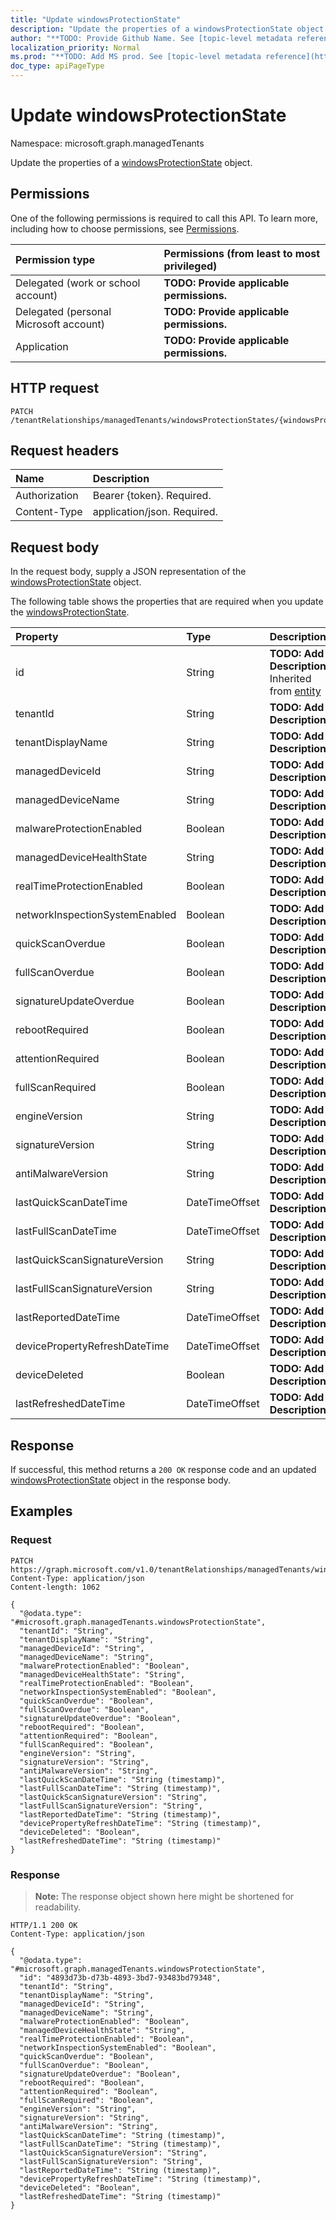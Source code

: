 ```yaml
---
title: "Update windowsProtectionState"
description: "Update the properties of a windowsProtectionState object."
author: "**TODO: Provide Github Name. See [topic-level metadata reference](https://msgo.azurewebsites.net/add/document/guidelines/metadata.html#topic-level-metadata)**"
localization_priority: Normal
ms.prod: "**TODO: Add MS prod. See [topic-level metadata reference](https://msgo.azurewebsites.net/add/document/guidelines/metadata.html#topic-level-metadata)**"
doc_type: apiPageType
---
```


# Update windowsProtectionState
Namespace: microsoft.graph.managedTenants



Update the properties of a [windowsProtectionState](../resources/managedtenants-windowsprotectionstate.md) object.

## Permissions
One of the following permissions is required to call this API. To learn more, including how to choose permissions, see [Permissions](/graph/permissions-reference).

|Permission type|Permissions (from least to most privileged)|
|:---|:---|
|Delegated (work or school account)|**TODO: Provide applicable permissions.**|
|Delegated (personal Microsoft account)|**TODO: Provide applicable permissions.**|
|Application|**TODO: Provide applicable permissions.**|

## HTTP request

<!-- {
  "blockType": "ignored"
}
-->
``` http
PATCH /tenantRelationships/managedTenants/windowsProtectionStates/{windowsProtectionStateId}
```

## Request headers
|Name|Description|
|:---|:---|
|Authorization|Bearer {token}. Required.|
|Content-Type|application/json. Required.|

## Request body
In the request body, supply a JSON representation of the [windowsProtectionState](../resources/managedtenants-windowsprotectionstate.md) object.

The following table shows the properties that are required when you update the [windowsProtectionState](../resources/managedtenants-windowsprotectionstate.md).

|Property|Type|Description|
|:---|:---|:---|
|id|String|**TODO: Add Description** Inherited from [entity](../resources/managedtenants-entity.md)|
|tenantId|String|**TODO: Add Description**|
|tenantDisplayName|String|**TODO: Add Description**|
|managedDeviceId|String|**TODO: Add Description**|
|managedDeviceName|String|**TODO: Add Description**|
|malwareProtectionEnabled|Boolean|**TODO: Add Description**|
|managedDeviceHealthState|String|**TODO: Add Description**|
|realTimeProtectionEnabled|Boolean|**TODO: Add Description**|
|networkInspectionSystemEnabled|Boolean|**TODO: Add Description**|
|quickScanOverdue|Boolean|**TODO: Add Description**|
|fullScanOverdue|Boolean|**TODO: Add Description**|
|signatureUpdateOverdue|Boolean|**TODO: Add Description**|
|rebootRequired|Boolean|**TODO: Add Description**|
|attentionRequired|Boolean|**TODO: Add Description**|
|fullScanRequired|Boolean|**TODO: Add Description**|
|engineVersion|String|**TODO: Add Description**|
|signatureVersion|String|**TODO: Add Description**|
|antiMalwareVersion|String|**TODO: Add Description**|
|lastQuickScanDateTime|DateTimeOffset|**TODO: Add Description**|
|lastFullScanDateTime|DateTimeOffset|**TODO: Add Description**|
|lastQuickScanSignatureVersion|String|**TODO: Add Description**|
|lastFullScanSignatureVersion|String|**TODO: Add Description**|
|lastReportedDateTime|DateTimeOffset|**TODO: Add Description**|
|devicePropertyRefreshDateTime|DateTimeOffset|**TODO: Add Description**|
|deviceDeleted|Boolean|**TODO: Add Description**|
|lastRefreshedDateTime|DateTimeOffset|**TODO: Add Description**|



## Response

If successful, this method returns a `200 OK` response code and an updated [windowsProtectionState](../resources/managedtenants-windowsprotectionstate.md) object in the response body.

## Examples

### Request
<!-- {
  "blockType": "request",
  "name": "update_windowsprotectionstate"
}
-->
``` http
PATCH https://graph.microsoft.com/v1.0/tenantRelationships/managedTenants/windowsProtectionStates/{windowsProtectionStateId}
Content-Type: application/json
Content-length: 1062

{
  "@odata.type": "#microsoft.graph.managedTenants.windowsProtectionState",
  "tenantId": "String",
  "tenantDisplayName": "String",
  "managedDeviceId": "String",
  "managedDeviceName": "String",
  "malwareProtectionEnabled": "Boolean",
  "managedDeviceHealthState": "String",
  "realTimeProtectionEnabled": "Boolean",
  "networkInspectionSystemEnabled": "Boolean",
  "quickScanOverdue": "Boolean",
  "fullScanOverdue": "Boolean",
  "signatureUpdateOverdue": "Boolean",
  "rebootRequired": "Boolean",
  "attentionRequired": "Boolean",
  "fullScanRequired": "Boolean",
  "engineVersion": "String",
  "signatureVersion": "String",
  "antiMalwareVersion": "String",
  "lastQuickScanDateTime": "String (timestamp)",
  "lastFullScanDateTime": "String (timestamp)",
  "lastQuickScanSignatureVersion": "String",
  "lastFullScanSignatureVersion": "String",
  "lastReportedDateTime": "String (timestamp)",
  "devicePropertyRefreshDateTime": "String (timestamp)",
  "deviceDeleted": "Boolean",
  "lastRefreshedDateTime": "String (timestamp)"
}
```


### Response
>**Note:** The response object shown here might be shortened for readability.
<!-- {
  "blockType": "response",
  "truncated": true
}
-->
``` http
HTTP/1.1 200 OK
Content-Type: application/json

{
  "@odata.type": "#microsoft.graph.managedTenants.windowsProtectionState",
  "id": "4893d73b-d73b-4893-3bd7-93483bd79348",
  "tenantId": "String",
  "tenantDisplayName": "String",
  "managedDeviceId": "String",
  "managedDeviceName": "String",
  "malwareProtectionEnabled": "Boolean",
  "managedDeviceHealthState": "String",
  "realTimeProtectionEnabled": "Boolean",
  "networkInspectionSystemEnabled": "Boolean",
  "quickScanOverdue": "Boolean",
  "fullScanOverdue": "Boolean",
  "signatureUpdateOverdue": "Boolean",
  "rebootRequired": "Boolean",
  "attentionRequired": "Boolean",
  "fullScanRequired": "Boolean",
  "engineVersion": "String",
  "signatureVersion": "String",
  "antiMalwareVersion": "String",
  "lastQuickScanDateTime": "String (timestamp)",
  "lastFullScanDateTime": "String (timestamp)",
  "lastQuickScanSignatureVersion": "String",
  "lastFullScanSignatureVersion": "String",
  "lastReportedDateTime": "String (timestamp)",
  "devicePropertyRefreshDateTime": "String (timestamp)",
  "deviceDeleted": "Boolean",
  "lastRefreshedDateTime": "String (timestamp)"
}
```

